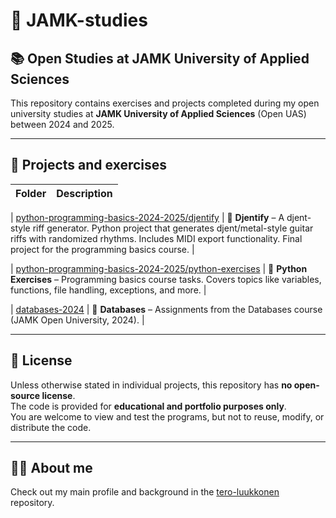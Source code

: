 # 📁 JAMK-studies

## 📚 Open Studies at JAMK University of Applied Sciences

This repository contains exercises and projects completed during my open university studies at **JAMK University of Applied Sciences** (Open UAS) between 2024 and 2025.

---

## 📌 Projects and exercises

| Folder | Description |
|--------|-------------|

| [python-programming-basics-2024-2025/djentify](./python-programming-basics-2024-2025/djentify) | 🎸 **Djentify** – A djent-style riff generator. Python project that generates djent/metal-style guitar riffs with randomized rhythms. Includes MIDI export functionality. Final project for the programming basics course. |

| [python-programming-basics-2024-2025/python-exercises](./python-programming-basics-2024-2025/python-exercises) | 🐍 **Python Exercises** – Programming basics course tasks. Covers topics like variables, functions, file handling, exceptions, and more. |

| [databases-2024](./databases-2024) | 💾 **Databases** – Assignments from the Databases course (JAMK Open University, 2024). |

---

## 📜 License

Unless otherwise stated in individual projects, this repository has **no open-source license**.  
The code is provided for **educational and portfolio purposes only**.  
You are welcome to view and test the programs, but not to reuse, modify, or distribute the code.

---

## 🧑‍🎓 About me

Check out my main profile and background in the [tero-luukkonen](https://github.com/tero-luukkonen) repository.